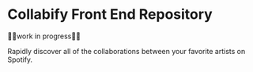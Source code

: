 # Collabify Front End Repository

👷🚧work in progress🚧👷

Rapidly discover all of the collaborations between your favorite artists on Spotify.